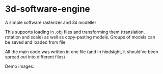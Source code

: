 # 3d-software-engine
A simple software rasterizer and 3d modeller

This supports loading in .obj files and transforming them (translation, rotation and scale) as well as copy-pasting models. Groups of models can be saved and loaded from file

All the main code was written in one file (and in hindsight, it should've been spread out into different files)

Demo images: 
